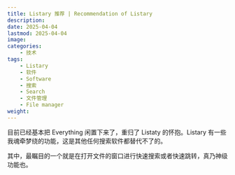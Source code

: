 ```yaml
---
title: Listary 推荐 | Recommendation of Listary
description: 
date: 2025-04-04
lastmod: 2025-04-04
image: 
categories:
    - 技术
tags:
    - Listary
    - 软件
    - Software
    - 搜索
    - Search
    - 文件管理
    - File manager
weight: 
---
```


目前已经基本把 Everything 闲置下来了，重归了 Listaty 的怀抱。Listary 有一些我魂牵梦绕的功能，这是其他任何搜索软件都替代不了的。

其中，最瞩目的一个就是在打开文件的窗口进行快速搜索或者快速跳转，真乃神级功能也。
